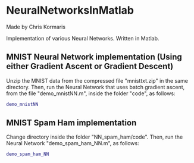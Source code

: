 # NeuralNetworksInMatlab

Made by Chris Kormaris

Implementation of various Neural Networks. Written in Matlab.

## MNIST Neural Network implementation (Using either Gradient Ascent or Gradient Descent)

Unzip the MNIST data from the compressed file "mnisttxt.zip" in the same directory.
Then, run the Neural Network that uses batch gradient ascent, from the file "demo_mnistNN.m", inside the folder "code", as follows:
```matlab
demo_mnistNN
```

## MNIST Spam Ham implementation

Change directory inside the folder "NN_spam_ham/code".
Then, run the Neural Network "demo_spam_ham_NN.m", as follows:
```matlab
demo_spam_ham_NN
```

